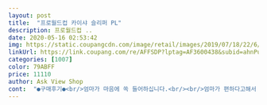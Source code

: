 ```yaml
---
layout: post 
title:  "프로월드컵 카이샤 슬리퍼 PL" 
description: 프로월드컵 ..
date: 2020-05-16 02:53:42 
img: https://static.coupangcdn.com/image/retail/images/2019/07/18/22/6/5eb87437-8d12-4a2c-b951-1a378bf63c50.jpg 
linkUrl: https://link.coupang.com/re/AFFSDP?lptag=AF3600438&subid=ahnPublicAsk&pageKey=264038924&itemId=827964585&vendorItemId=5105548940&traceid=V0-113-6b70fb517a5b0039 
categories: [1007] 
color: 79ABFF 
price: 11110 
author: Ask View Shop 
cont:  "●구매후기●<br/>엄마가 마음에 쏙 들어하십니다.<br/><br/>엄마가 편하다고해서 좋았습니다.<br/><br/>추석  해외여행 내내 신고 다녔는데 발이 너무 편했음.<br/> 추가 구매해서 언니에게 선물함.<br/> 강추<br/>태국 여행갈때 마땅한 슬리퍼가 없어서 구매했는데<br/>편안한 슬리퍼에요.<br/>가볍고 발에 착 감기는 느낌.<br/> 디자인 색상도 맘에 들고 가격도 품질대비 저렴한것 같아요.<br/>아직 미끄러운 곳에서 신어보지 않아 바닥은 뭐라 말하기 그렇지만 요철이 있어서 미끄러울것 같진 않네요.<br/>발볼도 적당하고 다만 5mm단위가 아니라 235신는데 240을 구매해서 딱 5mm정도 큰 느낌 정사이즈로 나온것 같아요.<br/><br/>편해요 정말로<br/>" 
---
```

